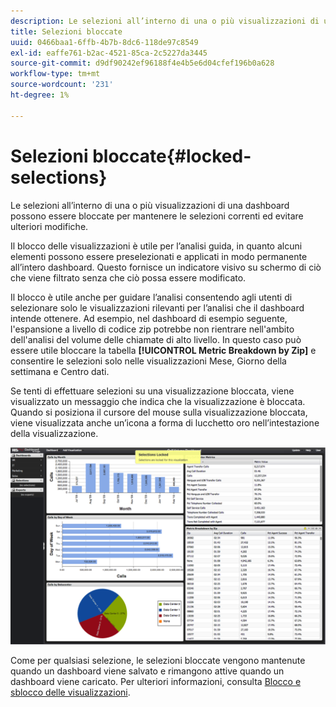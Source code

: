 ```yaml
---
description: Le selezioni all’interno di una o più visualizzazioni di una dashboard possono essere bloccate per mantenere le selezioni correnti ed evitare ulteriori modifiche.
title: Selezioni bloccate
uuid: 0466baa1-6ffb-4b7b-8dc6-118de97c8549
exl-id: eaffe761-b2ac-4521-85ca-2c5227da3445
source-git-commit: d9df90242ef96188f4e4b5e6d04cfef196b0a628
workflow-type: tm+mt
source-wordcount: '231'
ht-degree: 1%

---
```


# Selezioni bloccate{#locked-selections}

Le selezioni all’interno di una o più visualizzazioni di una dashboard possono essere bloccate per mantenere le selezioni correnti ed evitare ulteriori modifiche.

Il blocco delle visualizzazioni è utile per l’analisi guida, in quanto alcuni elementi possono essere preselezionati e applicati in modo permanente all’intero dashboard. Questo fornisce un indicatore visivo su schermo di ciò che viene filtrato senza che ciò possa essere modificato.

Il blocco è utile anche per guidare l’analisi consentendo agli utenti di selezionare solo le visualizzazioni rilevanti per l’analisi che il dashboard intende ottenere. Ad esempio, nel dashboard di esempio seguente, l&#39;espansione a livello di codice zip potrebbe non rientrare nell&#39;ambito dell&#39;analisi del volume delle chiamate di alto livello. In questo caso può essere utile bloccare la tabella **[!UICONTROL Metric Breakdown by Zip]** e consentire le selezioni solo nelle visualizzazioni Mese, Giorno della settimana e Centro dati.

Se tenti di effettuare selezioni su una visualizzazione bloccata, viene visualizzato un messaggio che indica che la visualizzazione è bloccata. Quando si posiziona il cursore del mouse sulla visualizzazione bloccata, viene visualizzata anche un’icona a forma di lucchetto oro nell’intestazione della visualizzazione.

![](assets/selection_locked.png)

Come per qualsiasi selezione, le selezioni bloccate vengono mantenute quando un dashboard viene salvato e rimangono attive quando un dashboard viene caricato. Per ulteriori informazioni, consulta [Blocco e sblocco delle visualizzazioni](../../../home/c-adobe-data-workbench-dashboard/c-visualizations/c-manipulating-visualizations/c-locking-and-unlocking-visualizations.md#concept-9215bcdd5bb44dee8d92ef0cc82f44d2).
